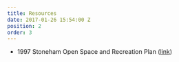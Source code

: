 ```yaml
---
title: Resources
date: 2017-01-26 15:54:00 Z
position: 2
order: 3
---
```



* 1997 Stoneham Open Space and Recreation Plan ([link](https://mapc-org.sharefile.com/d-s569423cd4364d7cb))